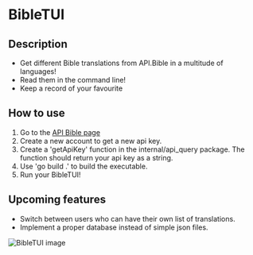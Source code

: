 # BibleTUI

## Description
- Get different Bible translations from API.Bible in a multitude of languages!
- Read them in the command line!
- Keep a record of your favourite

## How to use
1.  Go to the [API Bible page](https://scripture.api.bible/)
2.  Create a new account to get a new api key.
3.  Create a 'getApiKey' function in the internal/api_query package. The function should return your api key as a string.
4.  Use 'go build .' to build the executable.
5.  Run your BibleTUI!

## Upcoming features
- Switch between users who can have their own list of translations.
- Implement a proper database instead of simple json files.


![BibleTUI image](BibleTUI.png)